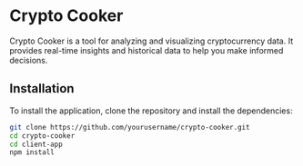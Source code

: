 # Crypto Cooker

Crypto Cooker is a  tool for analyzing and visualizing cryptocurrency data. It provides real-time insights and historical data to help you make informed decisions.

## Installation

To install the application, clone the repository and install the dependencies:

```bash
git clone https://github.com/yourusername/crypto-cooker.git
cd crypto-cooker
cd client-app
npm install
```
